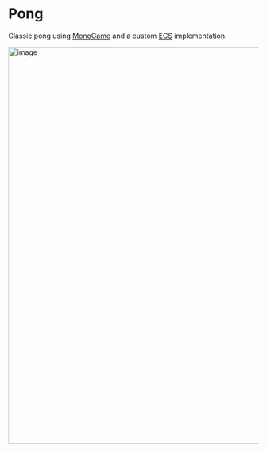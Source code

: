 # Pong

Classic pong using [MonoGame](https://monogame.net/) and a custom [ECS](https://en.wikipedia.org/wiki/Entity_component_system) implementation.

<img width="1136" height="801" alt="image" src="https://github.com/user-attachments/assets/5f740ad3-421e-440a-bf21-c0f5150c353b" />
